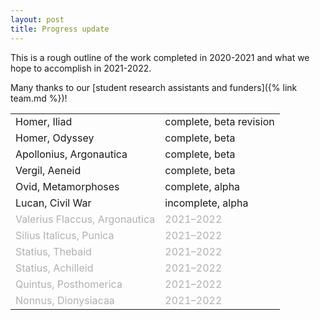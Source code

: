 ```yaml
---
layout: post
title: Progress update
---
```


This is a rough outline of the work completed in 2020-2021 and what we hope to accomplish in 2021-2022. 

Many thanks to our [student research assistants and funders]({% link team.md %})!

<table>
  <tr>
    <td>Homer, Iliad</td>
    <td>complete, beta revision</td>
  </tr>
  <tr>
    <td>Homer, Odyssey</td>
    <td>complete, beta</td>
  </tr>
  <tr>
    <td>Apollonius, Argonautica</td>
    <td>complete, beta</td>
  </tr>
  <tr>
    <td>Vergil, Aeneid</td>
    <td>complete, beta</td>
  </tr>
  <tr>
    <td>Ovid, Metamorphoses</td>
    <td>complete, alpha</td>
  </tr>
  <tr>
    <td>Lucan, Civil War</td>
    <td>incomplete, alpha</td>
  </tr>
  <tr>
    <td style="color:#b0b0b0;">Valerius Flaccus, Argonautica</td>
    <td style="color:#b0b0b0;">2021–2022</td>
  </tr>
  <tr>
    <td style="color:#b0b0b0;">Silius Italicus, Punica</td>
    <td style="color:#b0b0b0;">2021–2022</td>
  </tr>
  <tr>
    <td style="color:#b0b0b0;">Statius, Thebaid</td>
    <td style="color:#b0b0b0;">2021–2022</td>
  </tr>
  <tr>
    <td style="color:#b0b0b0;">Statius, Achilleid</td>
    <td style="color:#b0b0b0;">2021–2022</td>
  </tr>
  <tr>
    <td style="color:#b0b0b0;">Quintus, Posthomerica</td>
    <td style="color:#b0b0b0;">2021–2022</td>
  </tr>
  <tr>
    <td style="color:#b0b0b0;">Nonnus, Dionysiacaa</td>
    <td style="color:#b0b0b0;">2021–2022</td>
  </tr>
</table>